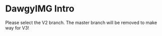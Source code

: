 # DawgyIMG Intro

Please select the V2 branch. The master branch will be removed to make way for V3!
